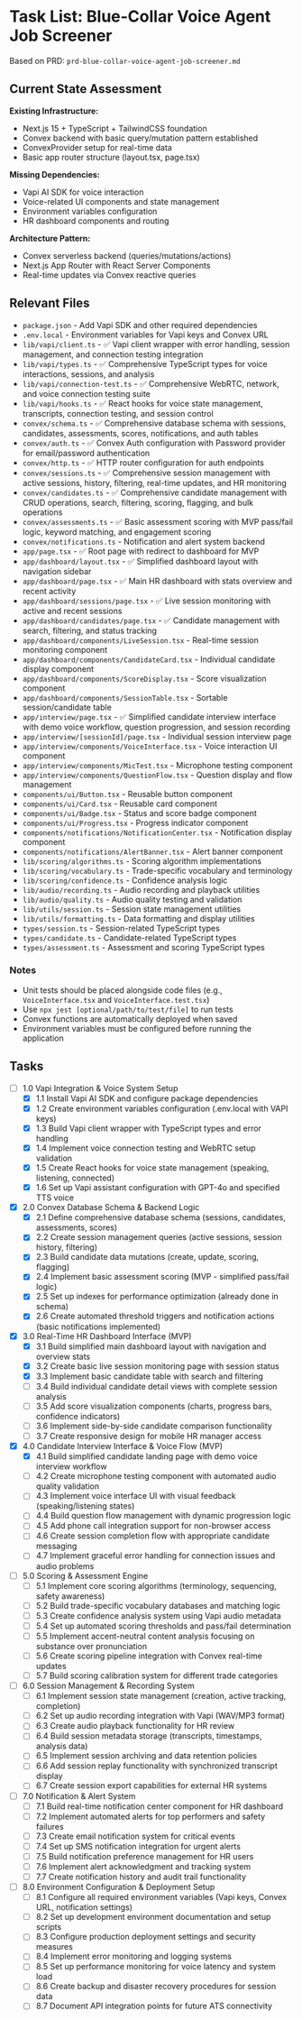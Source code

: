 # Task List: Blue-Collar Voice Agent Job Screener

Based on PRD: `prd-blue-collar-voice-agent-job-screener.md`

## Current State Assessment

**Existing Infrastructure:**
- Next.js 15 + TypeScript + TailwindCSS foundation
- Convex backend with basic query/mutation pattern established
- ConvexProvider setup for real-time data
- Basic app router structure (layout.tsx, page.tsx)

**Missing Dependencies:**
- Vapi AI SDK for voice interaction
- Voice-related UI components and state management
- Environment variables configuration
- HR dashboard components and routing

**Architecture Pattern:**
- Convex serverless backend (queries/mutations/actions)
- Next.js App Router with React Server Components
- Real-time updates via Convex reactive queries

## Relevant Files

- `package.json` - Add Vapi SDK and other required dependencies
- `.env.local` - Environment variables for Vapi keys and Convex URL
- `lib/vapi/client.ts` - ✅ Vapi client wrapper with error handling, session management, and connection testing integration
- `lib/vapi/types.ts` - ✅ Comprehensive TypeScript types for voice interactions, sessions, and analysis
- `lib/vapi/connection-test.ts` - ✅ Comprehensive WebRTC, network, and voice connection testing suite
- `lib/vapi/hooks.ts` - ✅ React hooks for voice state management, transcripts, connection testing, and session control
- `convex/schema.ts` - ✅ Comprehensive database schema with sessions, candidates, assessments, scores, notifications, and auth tables
- `convex/auth.ts` - ✅ Convex Auth configuration with Password provider for email/password authentication  
- `convex/http.ts` - ✅ HTTP router configuration for auth endpoints
- `convex/sessions.ts` - ✅ Comprehensive session management with active sessions, history, filtering, real-time updates, and HR monitoring
- `convex/candidates.ts` - ✅ Comprehensive candidate management with CRUD operations, search, filtering, scoring, flagging, and bulk operations
- `convex/assessments.ts` - ✅ Basic assessment scoring with MVP pass/fail logic, keyword matching, and engagement scoring
- `convex/notifications.ts` - Notification and alert system backend
- `app/page.tsx` - ✅ Root page with redirect to dashboard for MVP
- `app/dashboard/layout.tsx` - ✅ Simplified dashboard layout with navigation sidebar
- `app/dashboard/page.tsx` - ✅ Main HR dashboard with stats overview and recent activity
- `app/dashboard/sessions/page.tsx` - ✅ Live session monitoring with active and recent sessions
- `app/dashboard/candidates/page.tsx` - ✅ Candidate management with search, filtering, and status tracking
- `app/dashboard/components/LiveSession.tsx` - Real-time session monitoring component
- `app/dashboard/components/CandidateCard.tsx` - Individual candidate display component
- `app/dashboard/components/ScoreDisplay.tsx` - Score visualization component
- `app/dashboard/components/SessionTable.tsx` - Sortable session/candidate table
- `app/interview/page.tsx` - ✅ Simplified candidate interview interface with demo voice workflow, question progression, and session recording
- `app/interview/[sessionId]/page.tsx` - Individual session interview page
- `app/interview/components/VoiceInterface.tsx` - Voice interaction UI component
- `app/interview/components/MicTest.tsx` - Microphone testing component
- `app/interview/components/QuestionFlow.tsx` - Question display and flow management
- `components/ui/Button.tsx` - Reusable button component
- `components/ui/Card.tsx` - Reusable card component
- `components/ui/Badge.tsx` - Status and score badge component
- `components/ui/Progress.tsx` - Progress indicator component
- `components/notifications/NotificationCenter.tsx` - Notification display component
- `components/notifications/AlertBanner.tsx` - Alert banner component
- `lib/scoring/algorithms.ts` - Scoring algorithm implementations
- `lib/scoring/vocabulary.ts` - Trade-specific vocabulary and terminology
- `lib/scoring/confidence.ts` - Confidence analysis logic
- `lib/audio/recording.ts` - Audio recording and playback utilities
- `lib/audio/quality.ts` - Audio quality testing and validation
- `lib/utils/session.ts` - Session state management utilities
- `lib/utils/formatting.ts` - Data formatting and display utilities
- `types/session.ts` - Session-related TypeScript types
- `types/candidate.ts` - Candidate-related TypeScript types
- `types/assessment.ts` - Assessment and scoring TypeScript types

### Notes

- Unit tests should be placed alongside code files (e.g., `VoiceInterface.tsx` and `VoiceInterface.test.tsx`)
- Use `npx jest [optional/path/to/test/file]` to run tests
- Convex functions are automatically deployed when saved
- Environment variables must be configured before running the application

## Tasks

- [ ] 1.0 Vapi Integration & Voice System Setup
  - [x] 1.1 Install Vapi AI SDK and configure package dependencies
  - [x] 1.2 Create environment variables configuration (.env.local with VAPI keys)
  - [x] 1.3 Build Vapi client wrapper with TypeScript types and error handling
  - [x] 1.4 Implement voice connection testing and WebRTC setup validation
  - [x] 1.5 Create React hooks for voice state management (speaking, listening, connected)
  - [x] 1.6 Set up Vapi assistant configuration with GPT-4o and specified TTS voice

- [x] 2.0 Convex Database Schema & Backend Logic
  - [x] 2.1 Define comprehensive database schema (sessions, candidates, assessments, scores)
  - [x] 2.2 Create session management queries (active sessions, session history, filtering)
  - [x] 2.3 Build candidate data mutations (create, update, scoring, flagging)
  - [x] 2.4 Implement basic assessment scoring (MVP - simplified pass/fail logic)
  - [x] 2.5 Set up indexes for performance optimization (already done in schema)
  - [x] 2.6 Create automated threshold triggers and notification actions (basic notifications implemented)

- [x] 3.0 Real-Time HR Dashboard Interface (MVP)
  - [x] 3.1 Build simplified main dashboard layout with navigation and overview stats
  - [x] 3.2 Create basic live session monitoring page with session status
  - [x] 3.3 Implement basic candidate table with search and filtering
  - [ ] 3.4 Build individual candidate detail views with complete session analysis
  - [ ] 3.5 Add score visualization components (charts, progress bars, confidence indicators)
  - [ ] 3.6 Implement side-by-side candidate comparison functionality
  - [ ] 3.7 Create responsive design for mobile HR manager access

- [x] 4.0 Candidate Interview Interface & Voice Flow (MVP)
  - [x] 4.1 Build simplified candidate landing page with demo voice interview workflow
  - [ ] 4.2 Create microphone testing component with automated audio quality validation
  - [ ] 4.3 Implement voice interface UI with visual feedback (speaking/listening states)
  - [ ] 4.4 Build question flow management with dynamic progression logic
  - [ ] 4.5 Add phone call integration support for non-browser access
  - [ ] 4.6 Create session completion flow with appropriate candidate messaging
  - [ ] 4.7 Implement graceful error handling for connection issues and audio problems

- [ ] 5.0 Scoring & Assessment Engine
  - [ ] 5.1 Implement core scoring algorithms (terminology, sequencing, safety awareness)
  - [ ] 5.2 Build trade-specific vocabulary databases and matching logic
  - [ ] 5.3 Create confidence analysis system using Vapi audio metadata
  - [ ] 5.4 Set up automated scoring thresholds and pass/fail determination
  - [ ] 5.5 Implement accent-neutral content analysis focusing on substance over pronunciation
  - [ ] 5.6 Create scoring pipeline integration with Convex real-time updates
  - [ ] 5.7 Build scoring calibration system for different trade categories

- [ ] 6.0 Session Management & Recording System
  - [ ] 6.1 Implement session state management (creation, active tracking, completion)
  - [ ] 6.2 Set up audio recording integration with Vapi (WAV/MP3 format)
  - [ ] 6.3 Create audio playback functionality for HR review
  - [ ] 6.4 Build session metadata storage (transcripts, timestamps, analysis data)
  - [ ] 6.5 Implement session archiving and data retention policies
  - [ ] 6.6 Add session replay functionality with synchronized transcript display
  - [ ] 6.7 Create session export capabilities for external HR systems

- [ ] 7.0 Notification & Alert System
  - [ ] 7.1 Build real-time notification center component for HR dashboard
  - [ ] 7.2 Implement automated alerts for top performers and safety failures
  - [ ] 7.3 Create email notification system for critical events
  - [ ] 7.4 Set up SMS notification integration for urgent alerts
  - [ ] 7.5 Build notification preference management for HR users
  - [ ] 7.6 Implement alert acknowledgment and tracking system
  - [ ] 7.7 Create notification history and audit trail functionality

- [ ] 8.0 Environment Configuration & Deployment Setup
  - [ ] 8.1 Configure all required environment variables (Vapi keys, Convex URL, notification settings)
  - [ ] 8.2 Set up development environment documentation and setup scripts
  - [ ] 8.3 Configure production deployment settings and security measures
  - [ ] 8.4 Implement error monitoring and logging systems
  - [ ] 8.5 Set up performance monitoring for voice latency and system load
  - [ ] 8.6 Create backup and disaster recovery procedures for session data
  - [ ] 8.7 Document API integration points for future ATS connectivity
